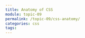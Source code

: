 ```yaml
---
title: Anatomy of CSS
module: topic-09
permalink: /topic-09/css-anatomy/
categories: css
tags:
---
```


<div class="divider-heading"></div>
